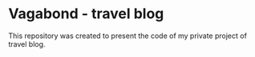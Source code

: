 # Vagabond - travel blog

This repository was created to present the code of my private project of travel blog.

